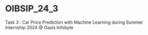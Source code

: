 # OIBSIP_24_3
 Task 3 : Car Price Prediction with Machine Learning during Summer Internship 2024 @ Oasis Infobyte
